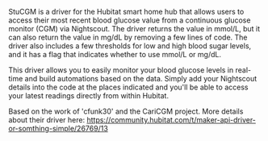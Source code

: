 StuCGM is a driver for the Hubitat smart home hub that allows users to access their most recent blood glucose value from a continuous glucose monitor (CGM) via Nightscout. The driver returns the value in mmol/L, but it can also return the value in mg/dL by removing a few lines of code. The driver also includes a few thresholds for low and high blood sugar levels, and it has a flag that indicates whether to use mmol/L or mg/dL.

This driver allows you to easily monitor your blood glucose levels in real-time and build automations based on the data. Simply add your Nightscout details into the code at the places indicated and you'll be able to access your latest readings directly from within Hubitat.



Based on the work of 'cfunk30' and the CariCGM project. More details about their driver here: https://community.hubitat.com/t/maker-api-driver-or-somthing-simple/26769/13
